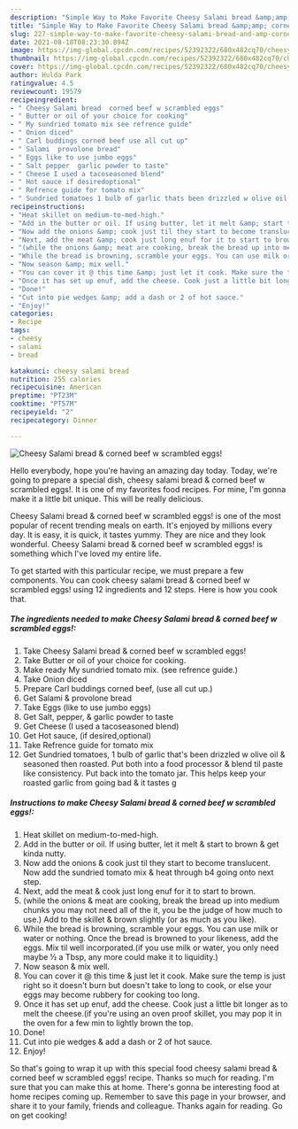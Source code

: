 ```yaml
---
description: "Simple Way to Make Favorite Cheesy Salami bread &amp;amp; corned beef w scrambled eggs!"
title: "Simple Way to Make Favorite Cheesy Salami bread &amp;amp; corned beef w scrambled eggs!"
slug: 227-simple-way-to-make-favorite-cheesy-salami-bread-and-amp-corned-beef-w-scrambled-eggs
date: 2021-08-18T08:23:30.894Z
image: https://img-global.cpcdn.com/recipes/52392322/680x482cq70/cheesy-salami-bread-corned-beef-w-scrambled-eggs-recipe-main-photo.jpg
thumbnail: https://img-global.cpcdn.com/recipes/52392322/680x482cq70/cheesy-salami-bread-corned-beef-w-scrambled-eggs-recipe-main-photo.jpg
cover: https://img-global.cpcdn.com/recipes/52392322/680x482cq70/cheesy-salami-bread-corned-beef-w-scrambled-eggs-recipe-main-photo.jpg
author: Hulda Park
ratingvalue: 4.5
reviewcount: 19579
recipeingredient:
- " Cheesy Salami bread  corned beef w scrambled eggs"
- " Butter or oil of your choice for cooking"
- " My sundried tomato mix see refrence guide"
- " Onion diced"
- " Carl buddings corned beef use all cut up"
- " Salami  provolone bread"
- " Eggs like to use jumbo eggs"
- " Salt pepper  garlic powder to taste"
- " Cheese I used a tacoseasoned blend"
- " Hot sauce if desiredoptional"
- " Refrence guide for tomato mix"
- " Sundried tomatoes 1 bulb of garlic thats been drizzled w olive oil  seasoned then roasted Put both into a food processor  blend til paste like consistency Put back into the tomato jar This helps keep your roasted garlic from going bad  it tastes g"
recipeinstructions:
- "Heat skillet on medium-to-med-high."
- "Add in the butter or oil. If using butter, let it melt &amp; start to brown &amp; get kinda nutty."
- "Now add the onions &amp; cook just til they start to become translucent. Now add the sundried tomato mix &amp; heat through b4 going onto next step."
- "Next, add the meat &amp; cook just long enuf for it to start to brown."
- "(while the onions &amp; meat are cooking, break the bread up into medium chunks you may not need all of the it, you be the judge of how much to use.) Add to the skillet &amp; brown slightly (or as much as you like)."
- "While the bread is browning, scramble your eggs. You can use milk or water or nothing. Once the bread is browned to your likeness, add the eggs. Mix til well incorporated.(if you use milk or water, you only need maybe ½ a Tbsp, any more could make it to liquidity.)"
- "Now season &amp; mix well."
- "You can cover it @ this time &amp; just let it cook. Make sure the temp is just right so it doesn&#39;t burn but doesn&#39;t take to long to cook, or else your eggs may become rubbery for cooking too long."
- "Once it has set up enuf, add the cheese. Cook just a little bit longer as to melt the cheese.(if you&#39;re using an oven proof skillet, you may pop it in the oven for a few min to lightly brown the top."
- "Done!"
- "Cut into pie wedges &amp; add a dash or 2 of hot sauce."
- "Enjoy!"
categories:
- Recipe
tags:
- cheesy
- salami
- bread

katakunci: cheesy salami bread 
nutrition: 255 calories
recipecuisine: American
preptime: "PT23M"
cooktime: "PT57M"
recipeyield: "2"
recipecategory: Dinner

---
```



![Cheesy Salami bread &amp; corned beef w scrambled eggs!](https://img-global.cpcdn.com/recipes/52392322/680x482cq70/cheesy-salami-bread-corned-beef-w-scrambled-eggs-recipe-main-photo.jpg)

Hello everybody, hope you're having an amazing day today. Today, we're going to prepare a special dish, cheesy salami bread &amp; corned beef w scrambled eggs!. It is one of my favorites food recipes. For mine, I'm gonna make it a little bit unique. This will be really delicious.

Cheesy Salami bread &amp; corned beef w scrambled eggs! is one of the most popular of recent trending meals on earth. It's enjoyed by millions every day. It is easy, it is quick, it tastes yummy. They are nice and they look wonderful. Cheesy Salami bread &amp; corned beef w scrambled eggs! is something which I've loved my entire life.




To get started with this particular recipe, we must prepare a few components. You can cook cheesy salami bread &amp; corned beef w scrambled eggs! using 12 ingredients and 12 steps. Here is how you cook that.

<!--inarticleads1-->

##### The ingredients needed to make Cheesy Salami bread &amp; corned beef w scrambled eggs!:

1. Take  Cheesy Salami bread &amp; corned beef w scrambled eggs!
1. Take  Butter or oil of your choice for cooking.
1. Make ready  My sundried tomato mix. (see refrence guide.)
1. Take  Onion diced
1. Prepare  Carl buddings corned beef, (use all cut up.)
1. Get  Salami &amp; provolone bread
1. Take  Eggs (like to use jumbo eggs)
1. Get  Salt, pepper, &amp; garlic powder to taste
1. Get  Cheese (I used a tacoseasoned blend)
1. Get  Hot sauce, (if desired,optional)
1. Take  Refrence guide for tomato mix
1. Get  Sundried tomatoes, 1 bulb of garlic that&#39;s been drizzled w olive oil &amp; seasoned then roasted. Put both into a food processor &amp; blend til paste like consistency. Put back into the tomato jar. This helps keep your roasted garlic from going bad &amp; it tastes g




<!--inarticleads2-->

##### Instructions to make Cheesy Salami bread &amp; corned beef w scrambled eggs!:

1. Heat skillet on medium-to-med-high.
1. Add in the butter or oil. If using butter, let it melt &amp; start to brown &amp; get kinda nutty.
1. Now add the onions &amp; cook just til they start to become translucent. Now add the sundried tomato mix &amp; heat through b4 going onto next step.
1. Next, add the meat &amp; cook just long enuf for it to start to brown.
1. (while the onions &amp; meat are cooking, break the bread up into medium chunks you may not need all of the it, you be the judge of how much to use.) Add to the skillet &amp; brown slightly (or as much as you like).
1. While the bread is browning, scramble your eggs. You can use milk or water or nothing. Once the bread is browned to your likeness, add the eggs. Mix til well incorporated.(if you use milk or water, you only need maybe ½ a Tbsp, any more could make it to liquidity.)
1. Now season &amp; mix well.
1. You can cover it @ this time &amp; just let it cook. Make sure the temp is just right so it doesn&#39;t burn but doesn&#39;t take to long to cook, or else your eggs may become rubbery for cooking too long.
1. Once it has set up enuf, add the cheese. Cook just a little bit longer as to melt the cheese.(if you&#39;re using an oven proof skillet, you may pop it in the oven for a few min to lightly brown the top.
1. Done!
1. Cut into pie wedges &amp; add a dash or 2 of hot sauce.
1. Enjoy!




So that's going to wrap it up with this special food cheesy salami bread &amp; corned beef w scrambled eggs! recipe. Thanks so much for reading. I'm sure that you can make this at home. There's gonna be interesting food at home recipes coming up. Remember to save this page in your browser, and share it to your family, friends and colleague. Thanks again for reading. Go on get cooking!
